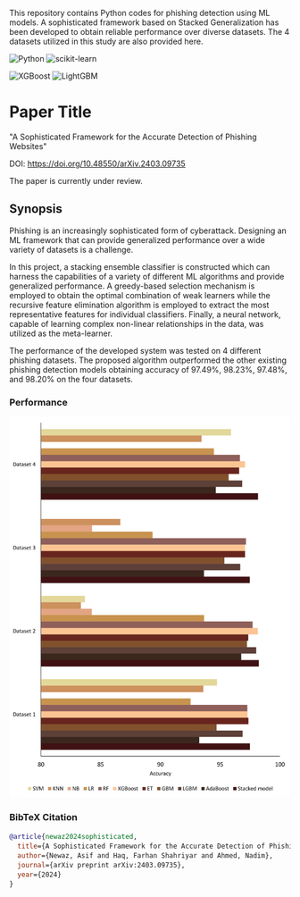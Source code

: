 
This repository contains Python codes for phishing detection using ML models. A sophisticated framework based on Stacked Generalization has been developed to obtain reliable performance over diverse datasets. The 4 datasets utilized in this study are also provided here. 

![Python](https://img.shields.io/badge/Python-3.x-blue)
![scikit-learn](https://img.shields.io/pypi/v/scikit-learn?label=scikit-learn&color=blue)

![XGBoost](https://img.shields.io/pypi/v/xgboost?label=XGBoost&color=orange)
![LightGBM](https://img.shields.io/pypi/v/lightgbm?label=LightGBM&color=green)


# Paper Title

"A Sophisticated Framework for the Accurate Detection of Phishing Websites"

DOI: https://doi.org/10.48550/arXiv.2403.09735


The paper is currently under review.


## Synopsis

Phishing is an increasingly sophisticated form of cyberattack. Designing an ML framework that can provide generalized performance over a wide variety of datasets is a challenge. 

In this project, a stacking ensemble classifier is constructed which can harness the capabilities of a variety of different ML algorithms and provide generalized performance. A greedy-based selection mechanism is employed to obtain the optimal combination of weak learners while the recursive feature elimination algorithm is employed to extract the most representative features for individual classifiers. Finally, a neural network, capable of learning complex non-linear relationships in the data, was utilized as the meta-learner. 

The performance of the developed system was tested on 4 different phishing datasets. The proposed algorithm outperformed the other existing phishing detection models obtaining accuracy of 97.49%, 98.23%, 97.48%, and 98.20% on the four datasets.

### Performance

![App Screenshot](https://github.com/newaz-aa/Phishing/blob/main/Figures/fig_3.jpg)


### BibTeX Citation
```bibtex
@article{newaz2024sophisticated,
  title={A Sophisticated Framework for the Accurate Detection of Phishing Websites},
  author={Newaz, Asif and Haq, Farhan Shahriyar and Ahmed, Nadim},
  journal={arXiv preprint arXiv:2403.09735},
  year={2024}
}
```
